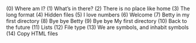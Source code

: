 (0) Where am I?
(1) What’s in there?
(2) There is no place like home
(3) The long format
(4) Hidden files
(5) I love numbers
(6) Welcome
(7) Betty in my first directory
(8) Bye bye Betty
(9) Bye bye My first directory
(10) Back to the future
(11) Lists
(12) File type
(13) We are symbols, and inhabit symbols
(14) Copy HTML files 
